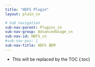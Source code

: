 ```yaml
---
title: "HDFS Plugin"
layout: plain_cn

# Sub navigation
sub-nav-parent: Plugins_cn
sub-nav-group: AdvancedUsage_cn
sub-nav-id: HDFS_cn
#sub-nav-pos: 1
sub-nav-title: HDFS 插件
---
```


* This will be replaced by the TOC
{:toc}
